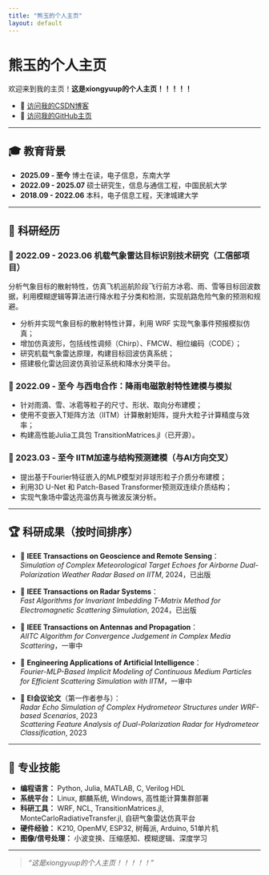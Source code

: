 ```yaml
---
title: "熊玉的个人主页"
layout: default
---
```


# 熊玉的个人主页

欢迎来到我的主页！**这是xiongyuup的个人主页！！！！！**

- 🔗 [访问我的CSDN博客](https://your-csdn-link.com)
- 🔗 [访问我的GitHub主页](https://github.com/xiongyuup)

---

## 🎓 教育背景

- **2025.09 - 至今** 博士在读，电子信息，东南大学  
- **2022.09 - 2025.07** 硕士研究生，信息与通信工程，中国民航大学  
- **2018.09 - 2022.06** 本科，电子信息工程，天津城建大学  

---

## 🧪 科研经历

### 📌 2022.09 - 2023.06 机载气象雷达目标识别技术研究（工信部项目）

分析气象目标的散射特性，仿真飞机巡航阶段飞行前方冰雹、雨、雪等目标回波数据，利用模糊逻辑等算法进行降水粒子分类和检测，实现航路危险气象的预测和规避。

- 分析并实现气象目标的散射特性计算，利用 WRF 实现气象事件预报模拟仿真；
- 增加仿真波形，包括线性调频（Chirp）、FMCW、相位编码（CODE）；
- 研究机载气象雷达原理，构建目标回波仿真系统；
- 搭建极化雷达回波仿真验证系统和降水分类平台。

### 📌 2022.09 - 至今 与西电合作：降雨电磁散射特性建模与模拟

- 针对雨滴、雪、冰雹等粒子的尺寸、形状、取向分布建模；
- 使用不变嵌入T矩阵方法（IITM）计算散射矩阵，提升大粒子计算精度与效率；
- 构建高性能Julia工具包 TransitionMatrices.jl（已开源）。

### 📌 2023.03 - 至今 IITM加速与结构预测建模（与AI方向交叉）

- 提出基于Fourier特征嵌入的MLP模型对非球形粒子介质分布建模；
- 利用3D U-Net 和 Patch-Based Transformer预测双连续介质结构；
- 实现气象场中雷达亮温仿真与微波反演分析。

---

## 🏆 科研成果（按时间排序）

- 📄 **IEEE Transactions on Geoscience and Remote Sensing**：  
  *Simulation of Complex Meteorological Target Echoes for Airborne Dual-Polarization Weather Radar Based on IITM*, 2024，已出版

- 📄 **IEEE Transactions on Radar Systems**：  
  *Fast Algorithms for Invariant Imbedding T-Matrix Method for Electromagnetic Scattering Simulation*, 2024，已出版

- 📝 **IEEE Transactions on Antennas and Propagation**：  
  *AIITC Algorithm for Convergence Judgement in Complex Media Scattering*，一审中

- 📝 **Engineering Applications of Artificial Intelligence**：  
  *Fourier-MLP-Based Implicit Modeling of Continuous Medium Particles for Efficient Scattering Simulation with IITM*，一审中

- 📝 **EI会议论文**（第一作者参与）：  
  *Radar Echo Simulation of Complex Hydrometeor Structures under WRF-based Scenarios*, 2023  
  *Scattering Feature Analysis of Dual-Polarization Radar for Hydrometeor Classification*, 2023

---

## 💼 专业技能

- **编程语言：** Python, Julia, MATLAB, C, Verilog HDL  
- **系统平台：** Linux, 麒麟系统, Windows, 高性能计算集群部署  
- **科研工具：** WRF, NCL, TransitionMatrices.jl, MonteCarloRadiativeTransfer.jl, 自研气象雷达仿真平台  
- **硬件经验：** K210, OpenMV, ESP32, 树莓派, Arduino, 51单片机  
- **图像/信号处理：** 小波变换、压缩感知、模糊逻辑、深度学习  

---

> *“这是xiongyuup的个人主页！！！！！”*
